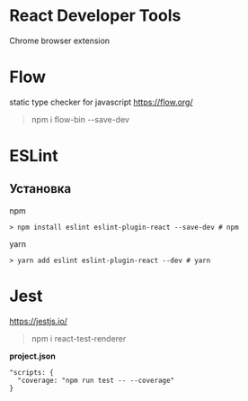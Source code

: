 # React Developer Tools
Chrome browser extension

# Flow
static type checker for javascript
https://flow.org/
> npm i flow-bin --save-dev

# ESLint
## Установка
npm
```shell
> npm install eslint eslint-plugin-react --save-dev # npm
```
yarn
```shell
> yarn add eslint eslint-plugin-react --dev # yarn
```
# Jest
https://jestjs.io/
> npm i react-test-renderer

**project.json**
```
"scripts: {
  "coverage: "npm run test -- --coverage"
}
```
